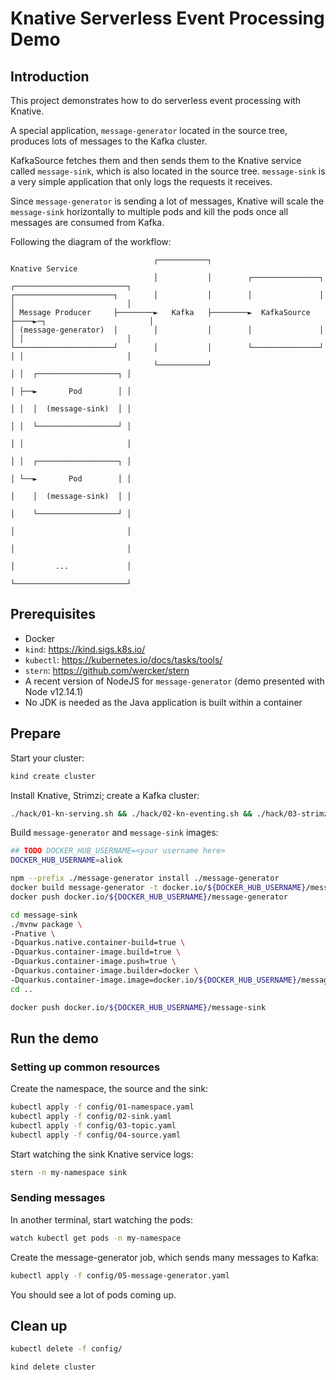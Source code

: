 # Knative Serverless Event Processing Demo

## Introduction

This project demonstrates how to do serverless event processing with Knative.

A special application, `message-generator` located in the source tree, produces lots of messages to the Kafka cluster.

KafkaSource fetches them and then sends them to the Knative service called `message-sink`, which is also located in the source tree.
`message-sink` is a very simple application that only logs the requests it receives.

Since `message-generator` is sending a lot of messages, Knative will scale the `message-sink` horizontally to multiple pods and kill
the pods once all messages are consumed from Kafka.

Following the diagram of the workflow:

```
                                ┌───────────┐                                   Knative Service
                                │           │        ┌───────────────┐    ┌─────────────────────────┐
┌──────────────────────┐        │           │        │               │    │                         │
│ Message Producer     ├────────►   Kafka   ├────────►  KafkaSource  ├────►─┐                       │
│ (message-generator)  │        │           │        │               │    │ │                       │
└──────────────────────┘        │           │        └───────────────┘    │ │                       │
                                └───────────┘                             │ │  ┌──────────────────┐ │
                                                                          │ ├──►       Pod        │ │
                                                                          │ │  │  (message-sink)  │ │
                                                                          │ │  └──────────────────┘ │
                                                                          │ │                       │
                                                                          │ │  ┌──────────────────┐ │
                                                                          │ └──►       Pod        │ │
                                                                          │    │  (message-sink)  │ │
                                                                          │    └──────────────────┘ │
                                                                          │                         │
                                                                          │                         │
                                                                          │         ...             │
                                                                          └─────────────────────────┘
```


## Prerequisites

* Docker
* `kind`: https://kind.sigs.k8s.io/
* `kubectl`: https://kubernetes.io/docs/tasks/tools/
* `stern`: https://github.com/wercker/stern
* A recent version of NodeJS for `message-generator` (demo presented with Node v12.14.1)
* No JDK is needed as the Java application is built within a container

## Prepare

Start your cluster:

```bash
kind create cluster
```

Install Knative, Strimzi; create a Kafka cluster:

```bash
./hack/01-kn-serving.sh && ./hack/02-kn-eventing.sh && ./hack/03-strimzi.sh && ./hack/04-kn-kafka.sh
```

Build `message-generator` and `message-sink` images:

```bash
## TODO DOCKER_HUB_USERNAME=<your username here>
DOCKER_HUB_USERNAME=aliok

npm --prefix ./message-generator install ./message-generator
docker build message-generator -t docker.io/${DOCKER_HUB_USERNAME}/message-generator
docker push docker.io/${DOCKER_HUB_USERNAME}/message-generator

cd message-sink
./mvnw package \
-Pnative \
-Dquarkus.native.container-build=true \
-Dquarkus.container-image.build=true \
-Dquarkus.container-image.push=true \
-Dquarkus.container-image.builder=docker \
-Dquarkus.container-image.image=docker.io/${DOCKER_HUB_USERNAME}/message-sink
cd ..

docker push docker.io/${DOCKER_HUB_USERNAME}/message-sink
```

## Run the demo

### Setting up common resources

Create the namespace, the source and the sink:

```bash
kubectl apply -f config/01-namespace.yaml
kubectl apply -f config/02-sink.yaml
kubectl apply -f config/03-topic.yaml
kubectl apply -f config/04-source.yaml
```

Start watching the sink Knative service logs:

```bash
stern -n my-namespace sink
```

### Sending messages

In another terminal, start watching the pods:

```bash
watch kubectl get pods -n my-namespace
```

Create the message-generator job, which sends many messages to Kafka:

```bash
kubectl apply -f config/05-message-generator.yaml
```

You should see a lot of pods coming up.

## Clean up

```bash
kubectl delete -f config/

kind delete cluster
```

